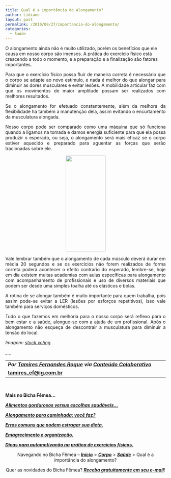 ```yaml
---
title: Qual é a importância do alongamento?
author: Lidiane
layout: post
permalink: /2010/08/27/importancia-do-alongamento/
categories:
  - Saúde
---
```

O alongamento ainda não é muito utilizado, porém os benefícios que ele causa em nosso corpo são imensos. A prática do exercício físico está crescendo a todo o momento, e a preparação e a finalização são fatores importantes.

<p style="text-align: justify;">
  Para que o exercício físico possa fluir de maneira correta é necessário que o corpo se adapte ao novo estímulo, e nada é melhor do que alongar para diminuir as dores musculares e evitar lesões. A mobilidade articular faz com que os movimentos de maior amplitude possam ser realizados com melhores resultados.
</p>

<!--more-->

<p style="text-align: justify;">
  Se o alongamento for efetuado constantemente, além da melhora da flexibilidade há também a manutenção dela, assim evitando o encurtamento da musculatura alongada.
</p>

<p style="text-align: justify;">
  Nosso corpo pode ser comparado como uma máquina que só funciona quando a ligamos na tomada e damos energia suficiente para que ela possa produzir o esperado, ou seja, o alongamento será mais eficaz se o corpo estiver aquecido e preparado para aguentar as forças que serão tracionadas sobre ele.
</p>

<p style="text-align: center;">
  <a href="https://www.trololodemulher.com.br/2010/08/alongamento.jpg"><img class="size-medium wp-image-5100 aligncenter" title="alongamento" src="https://www.trololodemulher.com.br/2010/08/alongamento-125x300.jpg" alt="" width="125" height="300" /></a>
</p>

<p style="text-align: justify;">
  Vale lembrar também que o alongamento de cada músculo deverá durar em média 20 segundos e se os exercícios não forem realizados de forma correta poderá acontecer o efeito contrario do esperado, lembre-se, hoje em dia existem muitas academias com aulas específicas para alongamento com acompanhamento de profissionais e uso de diversos materiais que podem ser desde uma simples toalha até os elásticos e bolas.
</p>

<p style="text-align: justify;">
  A rotina de se alongar também é muito importante para quem trabalha, pois assim pode-se evitar a LER (lesões por esforços repetitivos), isso vale também para serviços domésticos.
</p>

<p style="text-align: justify;">
  Tudo o que fazemos em melhoria para o nosso corpo será reflexo para o bem estar e a saúde, alongue-se com a ajuda de um profissional. Após o alongamento não esqueça de descontrair a musculatura para diminuir a tensão do local.
</p>

_Imagem:_ <a href="http://www.sxc.hu/" target="_blank" rel="noopener noreferrer"><em>stock.xchng</em></a>

_ _

<table border="0" cellspacing="0" cellpadding="0" width="600">
  <tr>
    <td width="600" valign="top">
      <strong><em>Por <a href="http://www.trololodemulher.com.br/category/bicha-femea-colaboradora/tamires-roque/" target="_self">Tamires Fernandes Roque</a> via <a href="http://www.trololodemulher.com.br/para-voce/conteudo-colaborativo/" target="_self">Conteúdo Colaborativo</a></em></strong>
    </td>
  </tr>
  
  <tr>
    <td width="600" valign="top">
      <strong><a href="mailto:tamires_ef@ig.com.br">tamires_ef@ig.com.br</a></strong>
    </td>
  </tr>
</table>

 

<p style="text-align: left;">
  <strong>Mais no Bicha Fêmea…</strong>
</p>

**_[Alimentos gordurosos versus escolhas saudáveis…](http://www.trololodemulher.com.br/2010/05/28/escolha-alimentos-saudaveis/)_**

**_[Alongamento para caminhada: você faz?](http://www.trololodemulher.com.br/2010/03/05/alongamento-caminhada/)_**

**_[Erros comuns que podem estragar sua dieta.](http://www.trololodemulher.com.br/2010/02/02/dieta/)_**

**_[Emagrecimento e organização.](http://www.trololodemulher.com.br/2010/01/26/emagrecimento/)_**

**_[Dicas para automotivação na prática de exercícios físicos.](http://www.trololodemulher.com.br/2009/12/28/dicas-exercicios-fisicos/)_**

<p style="text-align: center;">
  Navegando no Bicha Fêmea – <strong><em><a href="http://www.trololodemulher.com.br/">Início</a></em></strong> > <a href="http://www.trololodemulher.com.br/corpo/"><strong><em>Corpo</em></strong></a> > <strong><em><a href="http://www.trololodemulher.com.br/category/do-corpo/saude/">Saúde</a></em></strong> > Qual é a importância do alongamento?
</p>

<p style="text-align: center;">
  Quer as novidades do Bicha Fêmea? <strong><em><a href="http://feedburner.google.com/fb/a/mailverify?uri=blogbichafemea&loc=pt_BR">Receba gratuitamente em seu e-mail</a></em></strong>!
</p>